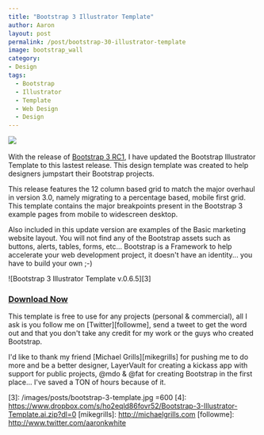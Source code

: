 ```yaml
---
title: "Bootstrap 3 Illustrator Template"
author: Aaron
layout: post
permalink: /post/bootstrap-30-illustrator-template
image: bootstrap_wall
category:
- Design
tags:
  - Bootstrap
  - Illustrator
  - Template
  - Web Design
  - Design
---
```


<p>
<img src="/images/{{ page.image }}.png" data-interchange="[/images/{{ page.image }}.png, (default)], [/images/{{ page.image }}@2x.png, (retina)]">
</p>

With the release of [Bootstrap 3 RC1][2], I have updated the Bootstrap Illustrator Template to this lastest release. This design template was created to help designers jumpstart their Bootstrap projects.

This release features the 12 column based grid to match the major overhaul in version 3.0, namely migrating to a percentage based, mobile first grid. This template contains the major breakpoints present in the Bootstrap 3 example pages from mobile to widescreen desktop.

Also included in this update version are examples of the Basic marketing website layout. You will not find any of the Bootstrap assets such as buttons, alerts, tables, forms, etc... Bootstrap is a Framework to help accelerate your web development project, it doesn't have an identity... you have to build your own ;-)

![Bootstrap 3 Illustrator Template v.0.6.5][3]

### <a href="https://www.dropbox.com/s/ho2eqld86fovr52/Bootstrap-3-Illustrator-Template.ai.zip?dl=0" class="btn-outline">Download Now</a>

This template is free to use for any projects (personal & commercial), all I ask is you follow me on [Twitter][followme], send a tweet to get the word out and that you don't take any credit for my work or the guys who created Bootstrap.

I'd like to thank my friend [Michael Grills][mikegrills] for pushing me to do more and be a better designer, LayerVault for creating a kickass app with support for public projects, @mdo & @fat for creating Bootstrap in the first place... I've saved a TON of hours because of it.

[2]: http://blog.getbootstrap.com/2013/07/27/bootstrap-3-rc1
[3]: /images/posts/bootstrap-3-template.jpg =600
[4]: https://www.dropbox.com/s/ho2eqld86fovr52/Bootstrap-3-Illustrator-Template.ai.zip?dl=0
[mikegrills]: http://michaelgrills.com
[followme]: http://www.twitter.com/aaronkwhite
